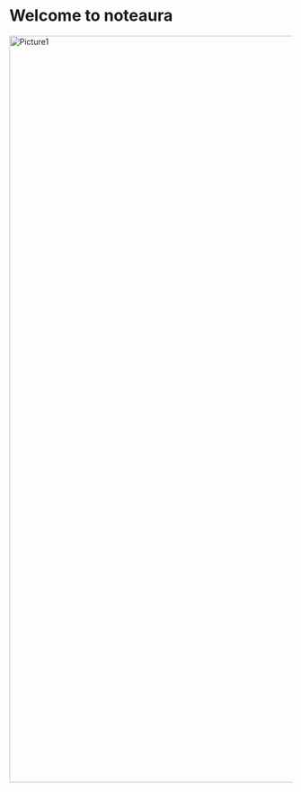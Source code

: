 # Welcome to noteaura
<img width="3399" height="1329" alt="Picture1" src="https://github.com/user-attachments/assets/96008657-c4df-4d85-a379-149c543ab2b2" />
